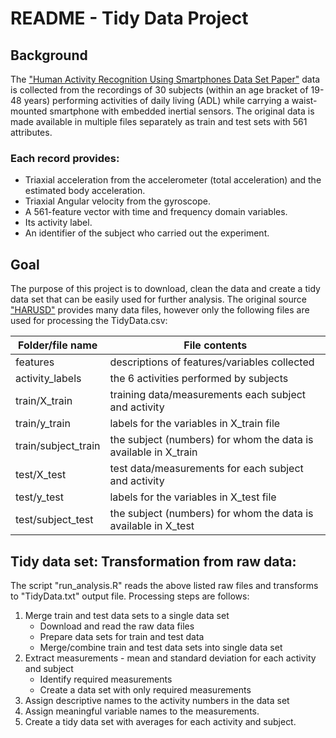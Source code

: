 
# README - Tidy Data Project 

## Background 

The ["Human Activity Recognition Using Smartphones Data Set Paper"](http://archive.ics.uci.edu/ml/datasets/Human+Activity+Recognition+Using+Smartphones) data is collected from the recordings of 30 subjects (within an age bracket of 19-48 years) performing activities of daily living (ADL) while carrying a waist-mounted smartphone with embedded inertial sensors. The original data is made available in multiple files separately as train and test sets with 561 attributes.  

### Each record provides:

- Triaxial acceleration from the accelerometer (total acceleration) and the estimated body acceleration.
- Triaxial Angular velocity from the gyroscope. 
- A 561-feature vector with time and frequency domain variables. 
- Its activity label. 
- An identifier of the subject who carried out the experiment.

## Goal
The purpose of this project is to download, clean the data and create a tidy data set that can be easily used for further analysis. The original source ["HARUSD"](http://archive.ics.uci.edu/ml/datasets/Human+Activity+Recognition+Using+Smartphones) provides many data files, however only the following files are used for processing the TidyData.csv:

Folder/file name | File contents
-------------- | --------------
features | descriptions of features/variables collected
activity_labels | the 6 activities performed by subjects
train/X_train | training data/measurements each subject and activity
train/y_train | labels for the variables in X_train file
train/subject_train | the subject (numbers) for whom the data is available in X_train
test/X_test | test data/measurements for each subject and activity
test/y_test | labels for the variables in X_test file
test/subject_test | the subject (numbers) for whom the data is available in X_test


## Tidy data set: Transformation from raw data:


The script "run_analysis.R" reads the above listed raw files and transforms to "TidyData.txt" output file. Processing steps are follows:

1. Merge train and test data sets to a single data set
    + Download and read the raw data files
    + Prepare data sets for train and test data
    + Merge/combine train and test data sets into single data set 
2. Extract measurements - mean and standard deviation for each activity and subject
    + Identify required measurements
    + Create a data set with only required measurements
3. Assign descriptive names to the activity numbers in the data set
4. Assign meaningful variable names to the measurements.
4. Create a tidy data set with averages for each activity and subject.




